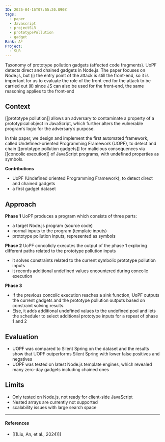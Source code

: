 ```yaml
---
ID: 2025-04-16T07:55:20.890Z
tags:
  - paper
  - Javascript
  - projectSLR
  - prototypePollution
  - gadget
Rank: A*
Project:
  - SLR
---
```

Taxonomy of prototype pollution gadgets (affected code fragments). UoPF detects direct and chained gadgets in Node.js. The paper focuses on Node.js, but (i) the entry point of the attack is still the front-end, so it is important for us to evaluate the role of the front-end for the attack to be carried out (ii) since JS can also be used for the front-end, the same reasoning applies to the front-end

## Context

[[prototype pollution]] allows an adversary to contaminate a property of a prototypical object in JavaScript, which further alters the vulnerable program’s logic for the adversary’s purpose.

In this paper, we design and implement the first automated framework, called Undefined-oriented Programming Framework (UOPF), to detect and chain [[prototype pollution gadgets]] for malicious consequences via [[concolic execution]] of JavaScript programs, with undefined properties as symbols.

**Contributions**
- UoPF (Undefined oriented Programming Framework), to detect direct and chained gadgets
- a first gadget dataset

## Approach

**Phase 1**
UoPF produces a program which consists of three parts:
- a target Node.js program (source code)
- normal inputs to the program (template inputs)
- prototype pollution inputs, represented as symbols

**Phase 2**
UoPF concolicly executes the output of the phase 1 exploring different paths related to the prototype pollution inputs
- it solves constraints related to the current symbolic prototype pollution inputs
- it records additional undefined values encountered during concolic execution

**Phase 3**
- If the previous concolic execution reaches a sink function, UoPF outputs the current gadgets and the prototype pollution outputs based on constraint solving results
- Else, it adds additional undefined values to the undefined pool and lets the scheduler to select additional prototype inputs for a repeat of phase 1 and 2

## Evaluation

- UOPF was compared to Silent Spring on the dataset and the results show that UOPF outperforms Silent Spring with lower false positives and negatives
- UOPF was tested on latest Node.js template engines, which revealed many zero-day gadgets including chained ones

## Limits

- Only tested on Node.js, not ready for client-side JavaScript
- Nested arrays are currently not supported
- scalability issues with large search space

---
#### References
- [[(Liu, An, et al., 2024)]]
